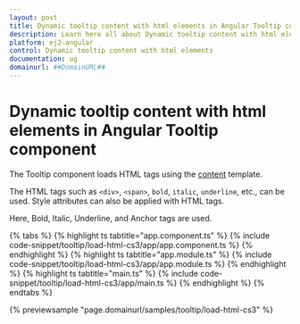 ```yaml
---
layout: post
title: Dynamic tooltip content with html elements in Angular Tooltip component | Syncfusion
description: Learn here all about Dynamic tooltip content with html elements in Syncfusion Angular Tooltip component of Syncfusion Essential JS 2 and more.
platform: ej2-angular
control: Dynamic tooltip content with html elements 
documentation: ug
domainurl: ##DomainURL##
---
```


# Dynamic tooltip content with html elements in Angular Tooltip component

The Tooltip component loads HTML tags using the [content](https://ej2.syncfusion.com/angular/documentation/tooltip/content/) template.

The HTML tags such as `<div>`, `<span>`, `bold`, `italic`, `underline`, etc., can be used. Style attributes can also be applied with HTML tags.

Here, Bold, Italic, Underline, and Anchor tags are used.

{% tabs %}
{% highlight ts tabtitle="app.component.ts" %}
{% include code-snippet/tooltip/load-html-cs3/app/app.component.ts %}
{% endhighlight %}
{% highlight ts tabtitle="app.module.ts" %}
{% include code-snippet/tooltip/load-html-cs3/app/app.module.ts %}
{% endhighlight %}
{% highlight ts tabtitle="main.ts" %}
{% include code-snippet/tooltip/load-html-cs3/app/main.ts %}
{% endhighlight %}
{% endtabs %}
  
{% previewsample "page.domainurl/samples/tooltip/load-html-cs3" %}
